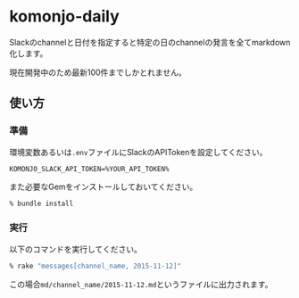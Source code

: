 # komonjo-daily

Slackのchannelと日付を指定すると特定の日のchannelの発言を全てmarkdown化します。

現在開発中のため最新100件までしかとれません。

## 使い方

### 準備

環境変数あるいは`.env`ファイルにSlackのAPITokenを設定してください。

```.env
KOMONJO_SLACK_API_TOKEN=%YOUR_API_TOKEN%
```

また必要なGemをインストールしておいてください。

```zsh
% bundle install
```

### 実行

以下のコマンドを実行してください。

```zsh
% rake "messages[channel_name, 2015-11-12]"
```

この場合`md/channel_name/2015-11-12.md`というファイルに出力されます。
